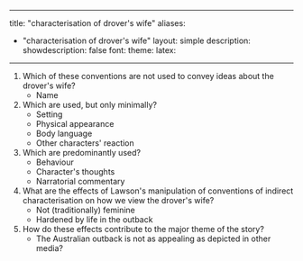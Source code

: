  ---
title: "characterisation of drover's wife"
aliases:
- "characterisation of drover's wife"
layout: simple
description: 
showdescription: false
font: 
theme: 
latex: 
---

1. Which of these conventions are not used to convey ideas about the drover's wife?
    - Name
1. Which are used, but only minimally?
    - Setting
    - Physical appearance
    - Body language
    - Other characters' reaction
1. Which are predominantly used?
    - Behaviour
    - Character's thoughts
    - Narratorial commentary
1. What are the effects of Lawson's manipulation of conventions of indirect characterisation on how we view the drover's wife?
    - Not (traditionally) feminine
    - Hardened by life in the outback
1. How do these effects contribute to the major theme of the story?
    - The Australian outback is not as appealing as depicted in other media?
